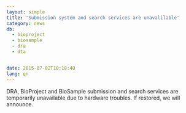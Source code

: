 ```yaml
---
layout: simple
title: 'Submission system and search services are unavalilable'
category: news
db:
  - bioproject
  - biosample
  - dra
  - dta


date: 2015-07-02T10:18:48
lang: en
---
```


DRA, BioProject and BioSample submission and search services are temporarily unavailable due to hardware troubles. If restored, we will announce.
